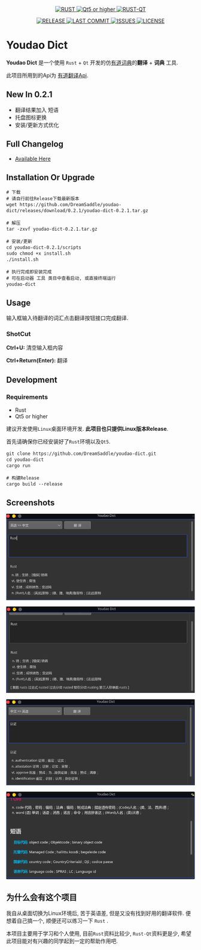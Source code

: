 <p align="center">
    <a href="https://www.rust-lang.org" target="_blank">
    <img src="https://img.shields.io/badge/-Rust v1.45-ef5285" alt="RUST"/>
    </a>
    <a href="https://doc.qt.io/" target="_blank">
    <img src="https://img.shields.io/badge/-Qt5 or higher-379392" alt="Qt5 or higher"/>
    </a>
    <a href="https://github.com/rust-qt" target="_blank">
    <img src="https://img.shields.io/badge/-Rust Qt v0.5.0-7200da" alt="RUST-QT"/>
    </a>
</p>
<p align="center">
    <a href="https://github.com/DreamSaddle/youdao-dict/releases">
    <img src="https://img.shields.io/github/v/release/DreamSaddle/youdao-dict?style=badge&color=58C9B9" alt="RELEASE"/>
    </a>
    <a href="https://github.com/DreamSaddle/youdao-dict/commits/master">
    <img src="https://img.shields.io/github/last-commit/DreamSaddle/youdao-dict?style=badge&color=30A9DE" alt="LAST COMMIT"/>
    </a>
    <a href="https://github.com/DreamSaddle/youdao-dict/issues">
    <img src="https://img.shields.io/github/issues/DreamSaddle/youdao-dict?style=badge&color=E71D36" alt="ISSUES"/>
    </a>
    <a href="https://github.com/DreamSaddle/youdao-dict/blob/master/LICENSE">
    <img src="https://img.shields.io/github/license/DreamSaddle/youdao-dict?style=badge&color=EFDC05" alt="LICENSE"/>
    </a>
</p>


# Youdao Dict

**Youdao Dict** 是一个使用 `Rust` + `Qt` 开发的仿<u>有道词典</u>的**翻译** + **词典** 工具.

此项目所用到的Api为 [有道翻译Api](http://fanyi.youdao.com/?_blank).



## New In 0.2.1

+ 翻译结果加入 短语
+ 托盘图标更换
+ 安装/更新方式优化



## Full Changelog

* [Available Here](CHANGELOG.md)



## Installation Or Upgrade

```shell
# 下载
# 请自行前往Release下载最新版本
wget https://github.com/DreamSaddle/youdao-dict/releases/download/0.2.1/youdao-dict-0.2.1.tar.gz

# 解压
tar -zxvf youdao-dict-0.2.1.tar.gz

# 安装/更新
cd youdao-dict-0.2.1/scripts
sudo chmod +x install.sh
./install.sh

# 执行完成即安装完成
# 可在启动器 工具 类目中查看启动, 或直接终端运行
youdao-dict
```



## Usage

输入框输入待翻译的词汇点击翻译按钮接口完成翻译.

### ShotCut

**Ctrl+U:** 清空输入框内容

**Ctrl+Return(Enter):** 翻译



## Development

### Requirements

+ Rust
+ Qt5 or higher



建议开发使用`Linux`桌面环境开发. **此项目也只提供Linux版本Release**.

首先请确保你已经安装好了`Rust`环境以及`Qt5`.

```shell
git clone https://github.com/DreamSaddle/youdao-dict.git
cd youdao-dict
cargo run

# 构建Release
cargo build --release
```



## Screenshots



![zh-en](media/screenshots/001.png)



![en-zh](media/screenshots/002.png)



![en-zh](media/screenshots/003.png)



![en-zh](media/screenshots/004.png)

## 为什么会有这个项目

我自从桌面切换为Linux环境后, 苦于英语差, 但是又没有找到好用的翻译软件. 便想着自己搞一个, 顺便还可以练习一下 `Rust` .

本项目主要用于学习和个人使用, 目前`Rust`资料比较少, `Rust-Qt`资料更是少, 希望此项目能对有兴趣的同学起到一定的帮助作用吧.